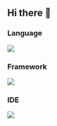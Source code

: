 ## Hi there 👋

<!--
**JP101TEST/JP101TEST** is a ✨ _special_ ✨ repository because its `README.md` (this file) appears on your GitHub profile.

Here are some ideas to get you started:

- 🔭 I’m currently working on ...
- 🌱 I’m currently learning ...
- 👯 I’m looking to collaborate on ...
- 🤔 I’m looking for help with ...
- 💬 Ask me about ...
- 📫 How to reach me: ...
- 😄 Pronouns: ...
- ⚡ Fun fact: ...
-->
### Language
<p align="start">
  <a href="https://skillicons.dev">
    <img src="https://skillicons.dev/icons?i=c,cpp,java,html,css,php,js,flutter" />
  </a>
</p>

### Framework
<p align="start">
  <a href="https://skillicons.dev">
    <img src="https://skillicons.dev/icons?i=dart,react,nextjs,laravel,jquery" />
  </a>
</p>

### IDE
<p align="start">
  <a href="https://skillicons.dev">
    <img src="https://skillicons.dev/icons?i=idea,vscode,eclipse" />
  </a>
</p>

